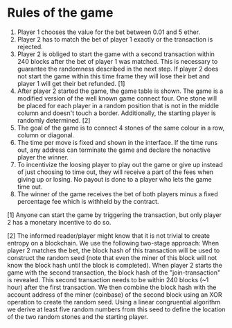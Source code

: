# Rules of the game
1. Player 1 chooses the value for the bet between 0.01 and 5 ether.
2. Player 2 has to match the bet of player 1 exactly or the transaction is rejected.
3. Player 2 is obliged to start the game with a second transaction within 240 blocks after the bet of player 1 was matched. This is necessary to guarantee the randomness described in the next step. If player 2 does not start the game within this time frame they will lose their bet and player 1 will get their bet refunded. [1]
4. After player 2 started the game, the game table is shown. The game is a modified version of the well known game connect four. One stone will be placed for each player in a random position that is not in the middle column and doesn't touch a border. Additionally, the starting player is randomly determined. [2]
5. The goal of the game is to connect 4 stones of the same colour in a row, column or diagonal. 
6. The time per move is fixed and shown in the interface. If the time runs out, any address can terminate the game and declare the nonactive player the winner.
7. To incentivize the loosing player to play out the game or give up instead of just choosing to time out, they will receive a part of the fees when giving up or losing. No payout is done to a player who lets the game time out.
8. The winner of the game receives the bet of both players minus a fixed percentage fee which is withheld by the contract.


[1] Anyone can start the game by triggering the transaction, but only player 2 has a monetary incentive to do so.

[2] The informed reader/player might know that it is not trivial to create entropy on a blockchain. We use the following two-stage approach: When player 2 matches the bet, the block hash of this transaction will be used to construct the random seed (note that even the miner of this block will not know the block hash until the block is completed). When player 2 starts the game with the second transaction, the block hash of the "join-transaction" is revealed. This second transaction needs to be within 240 blocks (~1 hour) after the first transaction. We then combine the block hash with the account address of the miner (coinbase) of the second block using an XOR operation to create the random seed. Using a linear congruential algorithm we derive at least five random numbers from this seed to define the location of the two random stones and the starting player.
